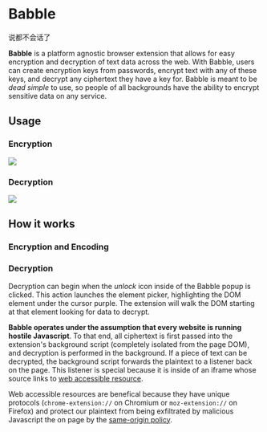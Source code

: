 # Babble

说都不会话了

<b>Babble</b> is a platform agnostic browser extension that allows for easy
encryption and decryption of text data across the web. With Babble, users can
create encryption keys from passwords, encrypt text with any of these keys, and
decrypt any ciphertext they have a key for. Babble is meant to be _dead simple_
to use, so people of all backgrounds have the ability to encrypt sensitive data
on any service.

## Usage

### Encryption

<img src="https://i.fluffy.cc/1gsjrtgs30Kw6ZnmsdX74V8MBpZ1QztB.gif">

### Decryption

<img src="https://i.fluffy.cc/FtVXtVZCPLtTWxdr8cfgRTRWGwXPDgrp.gif">

## How it works

### Encryption and Encoding

### Decryption

Decryption can begin when the _unlock_ icon inside of the Babble popup is
clicked. This action launches the element picker, highlighting the DOM element
under the cursor purple. The extension will walk the DOM starting at that
element looking for data to decrypt.

<b>Babble operates under the assumption that every website is running hostile
Javascript</b>. To that end, all ciphertext is first passed into the
extension's background script (completely isolated from the page DOM), and
decryption is performed in the background. If a piece of text can be decrypted,
the background script forwards the plaintext to a listener back on the page.
This listener is special because it is inside of an iframe whose source links
to [web accessible
resource](https://developer.chrome.com/extensions/manifest/web_accessible_resources).

Web accessible resources are benefical because they have unique protocols
(`chrome-extension://` on Chromium or `moz-extension://` on Firefox) and
protect our plaintext from being exfiltrated by malicious Javascript the on
page by the [same-origin
policy]([https://en.wikipedia.org/wiki/Same-origin_policy](https://en.wikipedia.org/wiki/Same-origin_policy)).
